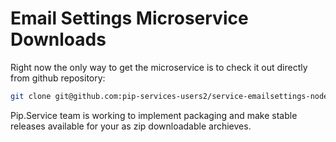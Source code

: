 # Email Settings Microservice Downloads

Right now the only way to get the microservice is to check it out directly from github repository:

```bash
git clone git@github.com:pip-services-users2/service-emailsettings-node.git
```

Pip.Service team is working to implement packaging and make stable releases available for your 
as zip downloadable archieves.